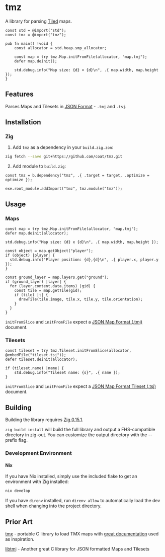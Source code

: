 # tmz

A library for parsing [Tiled](https://www.mapeditor.org/) maps.

```zig
const std = @import("std");
const tmz = @import("tmz");

pub fn main() !void {
    const allocator = std.heap.smp_allocator;

    const map = try tmz.Map.initFromFile(allocator, "map.tmj");
    defer map.deinit();

    std.debug.info("Map size: {d} × {d}\n", .{ map.width, map.height });
}
```

## Features

Parses Maps and Tilesets in [JSON
Format](https://doc.mapeditor.org/en/stable/reference/json-map-format/) -
`.tmj` and `.tsj`.

## Installation

### Zig

1. Add `tmz` as a dependency in your `build.zig.zon`:

```bash
zig fetch --save git+https://github.com/coat/tmz.git
```

2. Add module to `build.zig`:

```zig
const tmz = b.dependency("tmz", .{ .target = target, .optimize = optimize });

exe.root_module.addImport("tmz", tmz.module("tmz"));
```

## Usage

### Maps

```zig
const map = try tmz.Map.initFromFile(allocator, "map.tmj");
defer map.deinit(allocator);

std.debug.info("Map size: {d} x {d}\n", .{ map.width, map.height });

const object = map.getObject("player");
if (object) |player| {
  std.debug.info("Player position: {d},{d}\n", .{ player.x, player.y });
}

const ground_layer = map.layers.get("ground");
if (ground_layer) |layer| {
  for (layer.content.data.items) |gid| {
    const tile = map.getTile(gid);
    if (tile) |t| {
      drawTile(tile.image, tile.x, tile.y, tile.orientation);
    }
  }
}
```

`initFromSlice` and `initFromFile` expect a [JSON Map Format
(.tmj)](https://doc.mapeditor.org/en/stable/reference/json-map-format/#map)
document.

### Tilesets

```zig
const tileset = try tmz.Tileset.initFromSlice(allocator, @embedFile("tileset.tsj"));
defer tileset.deinit(allocator);

if (tileset.name) |name| {
    std.debug.info("Tileset name: {s}", .{ name });
}
```

`initFromSlice` and `initFromFile` expect a [JSON Map Format Tileset
(.tsj)](https://doc.mapeditor.org/en/stable/reference/json-map-format/#tileset)
document.

## Building

Building the library requires [Zig
0.15.1](https://ziglang.org/download/#release-0.15.1).

`zig build install` will build the full library and output a FHS-compatible
directory in zig-out. You can customize the output directory with the --prefix
flag.

### Development Environment

#### Nix

If you have Nix installed, simply use the included flake to get an environment
with Zig installed:

```sh
nix develop
```

If you have `direnv` installed, run `direnv allow` to automatically load the
dev shell when changing into the project directory.

## Prior Art

[tmx](https://github.com/baylej/tmx) - portable C library to load TMX maps with
[great documentation](https://libtmx.readthedocs.io/en/latest/) used as
inspiration.

[libtmj](https://github.com/Zer0-One/libtmj) - Another great C library for JSON
formatted Maps and Tilesets
